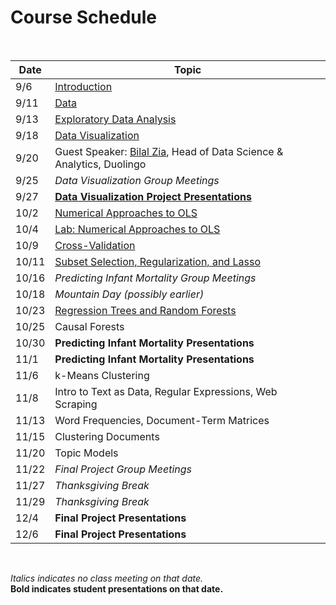 # Course Schedule

<br>

|  Date  |  Topic  |
| ------------ | ------- |
| 9/6 | [Introduction](ECON370-L0-intro-handout.pdf) |
| 9/11 | [Data](https://pjakiela.github.io/ECON370/1-data.html) |
| 9/13 | [Exploratory Data Analysis](https://pjakiela.github.io/ECON370/2-EDA.html) |
| 9/18 | [Data Visualization](https://pjakiela.github.io/ECON370/3-data-viz.html) |
| 9/20 | Guest Speaker:  [Bilal Zia](https://sites.google.com/site/decbilalzia/home), Head of Data Science & Analytics, Duolingo |
| 9/25 | _Data Visualization Group Meetings_ |
| 9/27 | **[Data Visualization Project Presentations](https://www.gradescope.com/courses/854937/assignments/5050064/)** |
| 10/2 | [Numerical Approaches to OLS](https://pjakiela.github.io/ECON370/4-ols.html) |
| 10/4 | [Lab: Numerical Approaches to OLS](https://pjakiela.github.io/ECON370/4-ols.html) |
| 10/9 | [Cross-Validation](https://pjakiela.github.io/ECON370/5-CV.html) |
| 10/11 | [Subset Selection, Regularization, and Lasso](https://pjakiela.github.io/ECON370/6-lasso.html) |
| 10/16 | _Predicting Infant Mortality Group Meetings_ |
| 10/18 | _Mountain Day (possibly earlier)_ |
| 10/23 | [Regression Trees and Random Forests](https://pjakiela.github.io/ECON370/7-trees.html) |
| 10/25 | Causal Forests |
| 10/30 | **Predicting Infant Mortality Presentations** |
| 11/1 | **Predicting Infant Mortality Presentations** |
| 11/6 | k-Means Clustering |
| 11/8 | Intro to Text as Data, Regular Expressions, Web Scraping |
| 11/13 | Word Frequencies, Document-Term Matrices |
| 11/15 | Clustering Documents |
| 11/20 | Topic Models |
| 11/22 | _Final Project Group Meetings_ |
| 11/27 | _Thanksgiving Break_ |
| 11/29 | _Thanksgiving Break_ |
| 12/4 | **Final Project Presentations** |
| 12/6 | **Final Project Presentations** |

<br>

_Italics indicates no class meeting on that date._  
**Bold indicates student presentations on that date.**  
